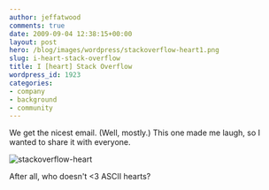 ```yaml
---
author: jeffatwood
comments: true
date: 2009-09-04 12:38:15+00:00
layout: post
hero: /blog/images/wordpress/stackoverflow-heart1.png
slug: i-heart-stack-overflow
title: I [heart] Stack Overflow
wordpress_id: 1923
categories:
- company
- background
- community
---
```


We get the nicest email. (Well, mostly.) This one made me laugh, so I wanted to share it with everyone.



![stackoverflow-heart](/blog/images/wordpress/stackoverflow-heart1.png)



After all, who doesn't <3 ASCII hearts?

